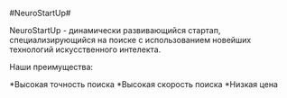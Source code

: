 #NeuroStartUp#

NeuroStartUp - динамически развивающийся стартап, специализирующийся на
поиске с использованием новейших технологий искусственного интелекта.

Наши преимущества:

*Высокая точность поиска
*Высокая скорость поиска
*Низкая цена
